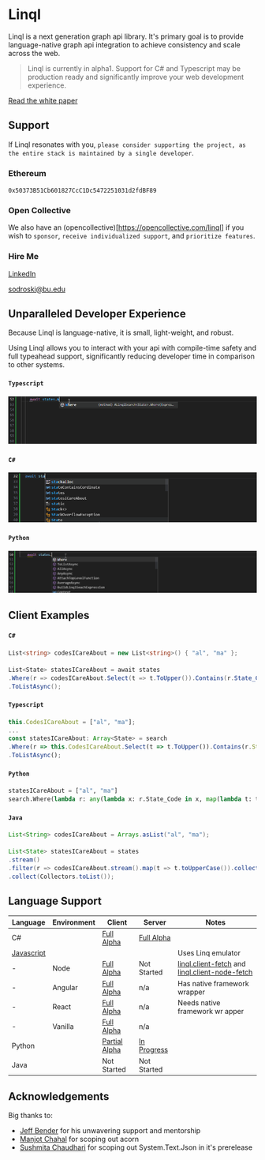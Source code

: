 # Linql

Linql is a next generation graph api library.  It's primary goal is to provide language-native graph api integration to achieve consistency and scale across the web. 

> Linql is currently in alpha1.  Support for C# and Typescript may be production ready and significantly improve your web development experience. 

[Read the white paper](./WhitePaper.md)  

## Support

If Linql resonates with you, `please consider supporting the project, as the entire stack is maintained by a single developer`.  

### Ethereum

```
0x50373B51Cb601827CcC1Dc5472251031d2fdBF89
```

### Open Collective
We also have an (opencollective)[https://opencollective.com/linql] if you wish to `sponsor`, `receive individualized support`, and `prioritize features`. 

### Hire Me

[LinkedIn](https://www.linkedin.com/in/kris-sodroski-60001480/)

[sodroski@bu.edu](mailto:sodroski@bu.edu)

## Unparalleled Developer Experience 

Because Linql is language-native, it is small, light-weight, and robust.  

Using Linql allows you to interact with your api with compile-time safety and full typeahead support, significantly reducing developer time in comparison to other systems.

#### **`Typescript`**

![Typescript typeahead](./assets/typeahead.ts.gif)

#### **`C#`**

![C# typeahead](./assets/typeahead.csharp.gif)

#### **`Python`**

![Python typeahead](./assets/typeahead.python.gif)
## Client Examples

#### **`C#`**
```cs 
List<string> codesICareAbout = new List<string>() { "al", "ma" };

List<State> statesICareAbout = await states
.Where(r => codesICareAbout.Select(t => t.ToUpper()).Contains(r.State_Code))
.ToListAsync();
```

#### **`Typescript`**
```typescript
this.CodesICareAbout = ["al", "ma"];
...
const statesICareAbout: Array<State> = search
.Where(r => this.CodesICareAbout.Select(t => t.ToUpper()).Contains(r.State_Code!))
.ToListAsync();

```

#### **`Python`**
```python
statesICareAbout = ["al", "ma"]
search.Where(lambda r: any(lambda x: r.State_Code in x, map(lambda t: t.upper(), statesICareAbout))).ToListAsync()
```

#### **`Java`**
```java
List<String> codesICareAbout = Arrays.asList("al", "ma");

List<State> statesICareAbout = states
.stream()
.filter(r => codesICareAbout.stream().map(t => t.toUpperCase()).collect(Collectors.toList()).contains(r))
.collect(Collectors.toList());
```

## Language Support

| Language                             | Environment | Client                                                       | Server                                           | Notes                                                                                                                                         |
| ------------------------------------ | ----------- | ------------------------------------------------------------ | ------------------------------------------------ | --------------------------------------------------------------------------------------------------------------------------------------------- |
| C#                                   |             | [Full Alpha](./C%23/Linql.Client/)                           | [Full Alpha](./C%23/Linql.Server/)               |
| [Javascript](./Typescript/README.md) |             |                                                              |                                                  | Uses Linq emulator                                                                                                                            |
| -                                    | Node        | [Full Alpha](./Typescript/projects/linql.client-node-fetch/) | Not Started                                      | [linql.client-fetch](./Typescript/projects/linql.client-fetch/) and [linql.client-node-fetch](./Typescript/projects/linql.client-node-fetch/) |
| -                                    | Angular     | [Full Alpha](./Typescript/projects/linql.client-angular/)    | n/a                                              | Has native framework wrapper                                                                                                                  |
| -                                    | React       | [Full Alpha](./Typescript/projects/linql.client-fetch/)      | n/a                                              | Needs native framework wr apper                                                                                                               |
| -                                    | Vanilla     | [Full Alpha](./Typescript/projects/linql.client-fetch/)      | n/a                                              |
| Python                               |             | [Partial Alpha](./Python/)                                   | [In Progress](./Python/linql-server-sqlalchemy/) |                                                                                                                                               |
| Java                                 |             | Not Started                                                  | Not Started                                      |

## Acknowledgements 

Big thanks to: 
- [Jeff Bender](https://github.com/jeffbender) for his unwavering support and mentorship
- [Manjot Chahal](https://www.linkedin.com/in/manjot-chahal-96740198/) for scoping out acorn
- [Sushmita Chaudhari](https://www.linkedin.com/in/sushmitachaudhari/) for scoping out System.Text.Json in it's prerelease 
